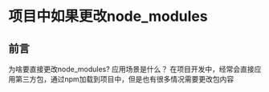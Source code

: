 # 项目中如果更改node_modules
## 前言
为啥要直接更改node_modules? 应用场景是什么？
在项目开发中，经常会直接应用第三方包，通过npm加载到项目中，但是也有很多情况需要更改包内容